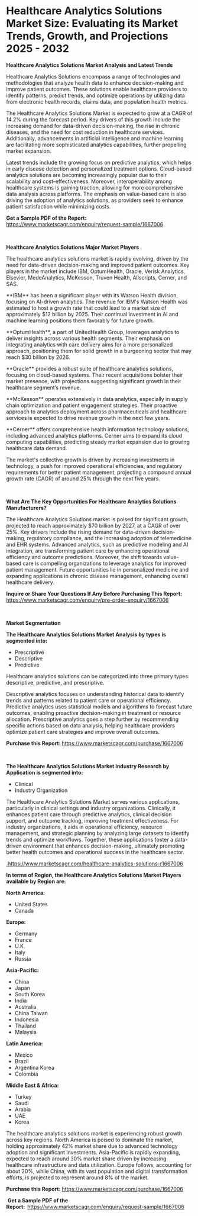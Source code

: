<p><h1>Healthcare Analytics Solutions Market Size: Evaluating its Market Trends, Growth, and Projections 2025 - 2032</h1></p><p><strong>Healthcare Analytics Solutions Market Analysis and Latest Trends</strong></p>
<p><p>Healthcare Analytics Solutions encompass a range of technologies and methodologies that analyze health data to enhance decision-making and improve patient outcomes. These solutions enable healthcare providers to identify patterns, predict trends, and optimize operations by utilizing data from electronic health records, claims data, and population health metrics.</p><p>The Healthcare Analytics Solutions Market is expected to grow at a CAGR of 14.2% during the forecast period. Key drivers of this growth include the increasing demand for data-driven decision-making, the rise in chronic diseases, and the need for cost reduction in healthcare services. Additionally, advancements in artificial intelligence and machine learning are facilitating more sophisticated analytics capabilities, further propelling market expansion.</p><p>Latest trends include the growing focus on predictive analytics, which helps in early disease detection and personalized treatment options. Cloud-based analytics solutions are becoming increasingly popular due to their scalability and cost-effectiveness. Moreover, interoperability among healthcare systems is gaining traction, allowing for more comprehensive data analysis across platforms. The emphasis on value-based care is also driving the adoption of analytics solutions, as providers seek to enhance patient satisfaction while minimizing costs.</p></p>
<p><strong>Get a Sample PDF of the Report:&nbsp;</strong> <a href="https://www.marketscagr.com/enquiry/request-sample/1667006?utm_campaign=1932&utm_medium=2&utm_source=Github&utm_content=ia&utm_term=17042025&utm_id=healthcare-analytics-solutions">https://www.marketscagr.com/enquiry/request-sample/1667006</a></p>
<p>&nbsp;</p>
<p><strong>Healthcare Analytics Solutions Major Market Players</strong></p>
<p><p>The healthcare analytics solutions market is rapidly evolving, driven by the need for data-driven decision-making and improved patient outcomes. Key players in the market include IBM, OptumHealth, Oracle, Verisk Analytics, Elsevier, MedeAnalytics, McKesson, Truven Health, Allscripts, Cerner, and SAS.</p><p>**IBM** has been a significant player with its Watson Health division, focusing on AI-driven analytics. The revenue for IBM's Watson Health was estimated to host a growth rate that could lead to a market size of approximately $12 billion by 2025. Their continual investment in AI and machine learning positions them favorably for future growth.</p><p>**OptumHealth**, a part of UnitedHealth Group, leverages analytics to deliver insights across various health segments. Their emphasis on integrating analytics with care delivery aims for a more personalized approach, positioning them for solid growth in a burgeoning sector that may reach $30 billion by 2026.</p><p>**Oracle** provides a robust suite of healthcare analytics solutions, focusing on cloud-based systems. Their recent acquisitions bolster their market presence, with projections suggesting significant growth in their healthcare segment’s revenue.</p><p>**McKesson** operates extensively in data analytics, especially in supply chain optimization and patient engagement strategies. Their proactive approach to analytics deployment across pharmaceuticals and healthcare services is expected to drive revenue growth in the next few years.</p><p>**Cerner** offers comprehensive health information technology solutions, including advanced analytics platforms. Cerner aims to expand its cloud computing capabilities, predicting steady market expansion due to growing healthcare data demand.</p><p>The market's collective growth is driven by increasing investments in technology, a push for improved operational efficiencies, and regulatory requirements for better patient management, projecting a compound annual growth rate (CAGR) of around 25% through the next five years.</p></p>
<p>&nbsp;</p>
<p><strong>What Are The Key Opportunities For Healthcare Analytics Solutions Manufacturers?</strong></p>
<p><p>The Healthcare Analytics Solutions market is poised for significant growth, projected to reach approximately $70 billion by 2027, at a CAGR of over 25%. Key drivers include the rising demand for data-driven decision-making, regulatory compliance, and the increasing adoption of telemedicine and EHR systems. Advanced analytics, such as predictive modeling and AI integration, are transforming patient care by enhancing operational efficiency and outcome predictions. Moreover, the shift towards value-based care is compelling organizations to leverage analytics for improved patient management. Future opportunities lie in personalized medicine and expanding applications in chronic disease management, enhancing overall healthcare delivery.</p></p>
<p><strong>Inquire or Share Your Questions If Any Before Purchasing This Report:</strong> <a href="https://www.marketscagr.com/enquiry/pre-order-enquiry/1667006?utm_campaign=1932&utm_medium=2&utm_source=Github&utm_content=ia&utm_term=17042025&utm_id=healthcare-analytics-solutions">https://www.marketscagr.com/enquiry/pre-order-enquiry/1667006</a></p>
<p>&nbsp;</p>
<p><strong>Market Segmentation</strong></p>
<p><strong>The Healthcare Analytics Solutions Market Analysis by types is segmented into:</strong></p>
<p><ul><li>Prescriptive</li><li>Descriptive</li><li>Predictive</li></ul></p>
<p><p>Healthcare analytics solutions can be categorized into three primary types: descriptive, predictive, and prescriptive. </p><p>Descriptive analytics focuses on understanding historical data to identify trends and patterns related to patient care or operational efficiency. Predictive analytics uses statistical models and algorithms to forecast future outcomes, enabling proactive decision-making in treatment or resource allocation. Prescriptive analytics goes a step further by recommending specific actions based on data analysis, helping healthcare providers optimize patient care strategies and improve overall outcomes.</p></p>
<p><strong>Purchase this Report:&nbsp;</strong><a href="https://www.marketscagr.com/purchase/1667006?utm_campaign=1932&utm_medium=2&utm_source=Github&utm_content=ia&utm_term=17042025&utm_id=healthcare-analytics-solutions">https://www.marketscagr.com/purchase/1667006</a></p>
<p>&nbsp;</p>
<p><strong>The Healthcare Analytics Solutions Market Industry Research by Application is segmented into:</strong></p>
<p><ul><li>Clinical</li><li>Industry Organization</li></ul></p>
<p><p>The Healthcare Analytics Solutions Market serves various applications, particularly in clinical settings and industry organizations. Clinically, it enhances patient care through predictive analytics, clinical decision support, and outcome tracking, improving treatment effectiveness. For industry organizations, it aids in operational efficiency, resource management, and strategic planning by analyzing large datasets to identify trends and optimize workflows. Together, these applications foster a data-driven environment that enhances decision-making, ultimately promoting better health outcomes and operational success in the healthcare sector.</p></p>
<p><a href="https://www.marketscagr.com/healthcare-analytics-solutions-r1667006?utm_campaign=1932&utm_medium=2&utm_source=Github&utm_content=ia&utm_term=17042025&utm_id=healthcare-analytics-solutions">&nbsp;https://www.marketscagr.com/healthcare-analytics-solutions-r1667006</a></p>
<p><strong>In terms of Region, the Healthcare Analytics Solutions Market Players available by Region are:</strong></p>
<p>
    <p> <strong> North America: </strong>
        <ul>
            <li>United States</li>
            <li>Canada</li>
        </ul>
        </p> 
    <p> <strong> Europe: </strong>
        <ul>
            <li>Germany</li>
            <li>France</li>
            <li>U.K.</li>
            <li>Italy</li>
            <li>Russia</li>
        </ul>
        </p> 
    <p> <strong> Asia-Pacific: </strong>
        <ul>
            <li>China</li>
            <li>Japan</li>
            <li>South Korea</li>
            <li>India</li>
            <li>Australia</li>
            <li>China Taiwan</li>
            <li>Indonesia</li>
            <li>Thailand</li>
            <li>Malaysia</li>
        </ul>
        </p> 
    <p> <strong> Latin America: </strong>
        <ul>
            <li>Mexico</li>
            <li>Brazil</li>
            <li>Argentina Korea</li>
            <li>Colombia</li>
        </ul>
        </p> 
    <p> <strong> Middle East & Africa: </strong>
        <ul>
            <li>Turkey</li>
            <li>Saudi</li>
            <li>Arabia</li>
            <li>UAE</li>
            <li>Korea</li>
        </ul>
    </p>
    </p>
<p><p>The healthcare analytics solutions market is experiencing robust growth across key regions. North America is poised to dominate the market, holding approximately 42% market share due to advanced technology adoption and significant investments. Asia-Pacific is rapidly expanding, expected to reach around 30% market share driven by increasing healthcare infrastructure and data utilization. Europe follows, accounting for about 20%, while China, with its vast population and digital transformation efforts, is projected to represent around 8% of the market.</p></p>
<p><strong>Purchase this Report: </strong><a href="https://www.marketscagr.com/purchase/1667006?utm_campaign=1932&utm_medium=2&utm_source=Github&utm_content=ia&utm_term=17042025&utm_id=healthcare-analytics-solutions">https://www.marketscagr.com/purchase/1667006</a></p>
<p>&nbsp;<strong>Get a Sample PDF of the Report:&nbsp;&nbsp;</strong><a href="https://www.marketscagr.com/enquiry/request-sample/1667006?utm_campaign=1932&utm_medium=2&utm_source=Github&utm_content=ia&utm_term=17042025&utm_id=healthcare-analytics-solutions">https://www.marketscagr.com/enquiry/request-sample/1667006</a></p>
<p><strong></strong></p>
<p><p></p><p></p><p></p></p>